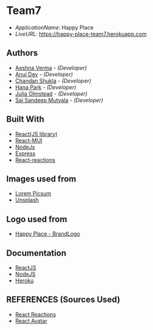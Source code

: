 # Team7

- _ApplicationName_: Happy Place
- _LiveURL_: <https://happy-place-team7.herokuapp.com>

## Authors

- [Aeshna Verma](aeshnaverma@dal.ca) - _(Developer)_
- [Anuj Dev](an739753@dal.ca) - _(Developer)_
- [Chandan Shukla](chandan.shukla@dal.ca) - _(Developer)_
- [Hana Park](hn946002@dal.ca) - _(Developer)_
- [Julia Olmstead](julia@dal.ca) - _(Developer)_
- [Sai Sandeep Mutyala](ss599608@dal.ca) - _(Developer)_

## Built With

- [React(JS library)](https://reactjs.org/)
- [React-MUI](https://v4.mui.com/)
- [NodeJs](https://nodejs.org/en/)
- [Express](https://expressjs.com/)
- [React-reactions](https://github.com/charkour/react-reactions)

## Images used from

- [Lorem Picsum](https://picsum.photos/)
- [Unsplash](https://unsplash.com/)

## Logo used from

- [Happy Place - BrandLogo](https://www.freelogodesign.org/)


## Documentation

- [ReactJS](https://reactjs.org/docs/getting-started.html)
- [NodeJS](https://nodejs.org/en/docs/)
- [Heroku](https://devcenter.heroku.com/categories/reference)

## REFERENCES (Sources Used)

- [React Reactions](https://github.com/charkour/react-reactions)
- [React Avatar](https://mui.com/components/avatars/)
